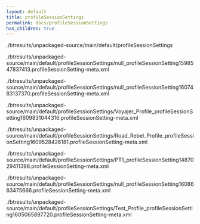 ```yaml
---
layout: default
title: profileSessionSettings
permalink: docs/profileSessionSettings
has_children: true
---
```




./btresults/unpackaged-source/main/default/profileSessionSettings

./btresults/unpackaged-source/main/default/profileSessionSettings/null_profileSessionSetting1598547837413.profileSessionSetting-meta.xml

./btresults/unpackaged-source/main/default/profileSessionSettings/null_profileSessionSetting1607483137370.profileSessionSetting-meta.xml

./btresults/unpackaged-source/main/default/profileSessionSettings/Voyajer_Profile_profileSessionSetting1609831044316.profileSessionSetting-meta.xml

./btresults/unpackaged-source/main/default/profileSessionSettings/Road_Rebel_Profile_profileSessionSetting1609528426181.profileSessionSetting-meta.xml

./btresults/unpackaged-source/main/default/profileSessionSettings/PT1_profileSessionSetting1487029411398.profileSessionSetting-meta.xml

./btresults/unpackaged-source/main/default/profileSessionSettings/null_profileSessionSetting1608663475666.profileSessionSetting-meta.xml

./btresults/unpackaged-source/main/default/profileSessionSettings/Test_Profile_profileSessionSetting1605065897720.profileSessionSetting-meta.xml

